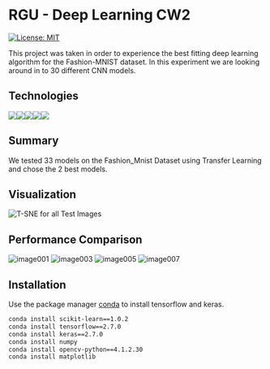 # RGU - Deep Learning CW2

[![License: MIT](https://img.shields.io/badge/License-MIT-yellow.svg)](https://opensource.org/licenses/MIT "MIT License")

This project was taken in order to experience the best fitting deep learning algorithm for the Fashion-MNIST dataset. In this experiment we are looking around in to 30 different CNN models.


## Technologies

<div style="display:flex; margin: auto;">
  <img src="https://img.shields.io/badge/Python-3776AB?style=for-the-badge&logo=python&logoColor=white">
  <img src="https://img.shields.io/badge/Numpy-777BB4?style=for-the-badge&logo=numpy&logoColor=white"> 
  <img src="https://img.shields.io/badge/scikit_learn-F7931E?style=for-the-badge&logo=scikit-learn&logoColor=white">
  <img src="https://img.shields.io/badge/TensorFlow-FF6F00?style=for-the-badge&logo=TensorFlow&logoColor=white">
  <img src="https://img.shields.io/badge/Keras-D00000?style=for-the-badge&logo=Keras&logoColor=white">
</div>

## Summary
We tested 33 models on the Fashion_Mnist Dataset using Transfer Learning and chose the 2 best models.
 

## Visualization
![T-SNE for all Test Images](https://user-images.githubusercontent.com/86690305/206841964-a6fac513-126e-45c1-b406-681a7fde4f89.png)

## Performance Comparison
![image001](https://user-images.githubusercontent.com/93707378/206622813-f06e21af-2381-4f19-a13f-a9d5c03234c1.png)
![image003](https://user-images.githubusercontent.com/93707378/206622909-f5580092-a672-4353-9b3d-25aaaa9b0160.png)
![image005](https://user-images.githubusercontent.com/93707378/206622916-63226c36-d62f-41a4-8195-3846eab0f778.png)
![image007](https://user-images.githubusercontent.com/93707378/206622917-622aeb82-283c-4b1b-b1b8-d78fd7c6e5ac.png)

## Installation
Use the package manager [conda](https://docs.conda.io/en/latest/) to install tensorflow and keras.

```bash
conda install scikit-learn==1.0.2
conda install tensorflow==2.7.0
conda install keras==2.7.0
conda install numpy
conda install opencv-python==4.1.2.30
conda install matplotlib
```

